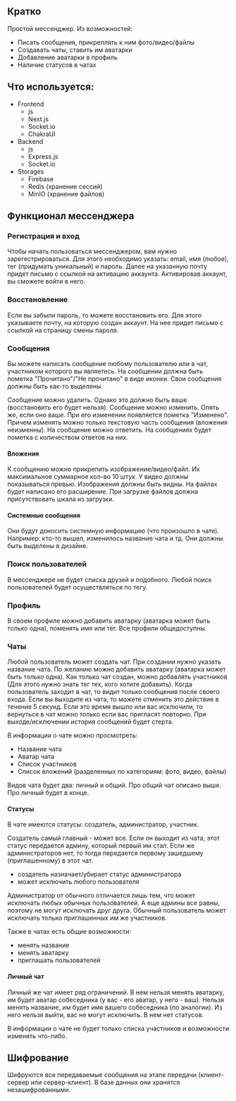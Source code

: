 ## Кратко
Простой мессенджер. Из возможностей:
- Писать сообщения, прикреплять к ним фото/видео/файлы
- Создавать чаты, ставить им аватарки
- Добавление аватарки в профиль
- Наличие статусов в чатах
## Что используется:
- Frontend
	- js
	- Next.js
	- Socket.io
	- ChakraUI
- Backend
	- js
	- Express.js
	- Socket.io
- Storages
	- Firebase
	- Redis (хранение сессий)
	- MinIO (хранение файлов)
## Функционал мессенджера
### Регистрация и вход
Чтобы начать пользоваться мессенджером, вам нужно зарегестрироваться. Для этого необходимо указать: email, имя (любое), тег (придумать уникальный) и пароль.
Далее на указанную почту придет письмо с ссылкой на активацию аккаунта.
Активировав аккаунт, вы сможете войти в него.
### Восстановление
Если вы забыли пароль, то можете восстановить его. Для этого указываете почту, на которую создан аккаунт. На нее придет письмо с ссылкой на страницу смены пароля.
### Сообщения
Вы можете написать сообщение любому пользователю или в чат, участником которого вы являетесь. На сообщении должна быть пометка "Прочитано"/"Не прочитано" в виде иконки. Свои сообщения должны быть как-то выделены.

Сообщение можно удалить. Однако это должно быть ваше (восстановить его будет нельзя).
Сообщение можно изменить. Опять же, если оно ваше. При его изменении появляется пометка "Изменено". Причем изменять можно только текстовую часть сообщения (вложения неизменны).
На сообщение можно ответить. На сообщениях будет пометка с количеством ответов на них.

#### Вложения
К сообщению можно прикрепить изображение/видео/файл. Их максимальное суммарное кол-во 10 штук. У видео должны показываться превью. Изображения должны быть видны. На файлах будет написано его расширение. При загрузке файлов должна присутствовать шкала из загрузки.

#### Системные сообщения
Они будут доносить системную информацию (что произошло в чате). Например: кто-то вышел, изменилось название чата и тд.
Они должны быть выделены в дизайне.

### Поиск пользователей
В мессенджере не будет списка друзей и подобного. Любой поиск пользователей будет осуществляться по тегу. 
### Профиль
В своем профиле можно добавить аватарку (аватарка может быть только одна), поменять имя или тег. Все профили общедоступны.
### Чаты
Любой пользователь может создать чат. При создании нужно указать название чата. По желанию можно добавить аватарку (аватарка может быть только одна).
Как только чат создан, можно добавлять участников (Для этого нужно знать тег тех, кого хотите добавить). Когда пользователь заходит в чат, то видит только сообщения после своего входа.
Если вы выходите из чата, то можете отменить это действие в течение 5 секунд.
Если это время вышло или вас исключили, то вернуться в чат можно только если вас пригласят повторно.
При выходе/исключении история сообщений будет стерта.

В информации о чате можно просмотреть:
- Название чата
- Аватар чата
- Список участников
- Список вложений (разделенных по категориям: фото, видео, файлы)

Видов чата будет два: личный и общий. Про общий чат описано выше. Про личный будет в конце.
#### Статусы
В чате имеются статусы: создатель, администратор, участник.

Создатель самый главный - может все. Если он выходит из чата, этот статус передается админу, который первый им стал. Если же администраторов нет, то тогда передается первому зашедшему (приглашенному) в этот чат.

- создатель назначает/убирает статус администратора
- может исключить любого пользователя

Администратор от обычного отличается лишь тем, что может исключать любых обычных пользователей. А еще админы все равны, поэтому не могут исключать друг друга.
Обычный пользователь может исключать только приглашенных им же участников.

Также в чатах есть общие возможности:
- менять название
- менять аватарку
- приглашать пользователей
#### Личный чат
Личный же чат имеет ряд ограничений.
В нем нельзя менять аватарку, им будет аватар собеседника (у вас - его аватар, у него - ваш).
Нельзя менять название, им будет имя вашего собеседника (по аналогии).
Из него нельзя выйти, вас не могут исключить.
В нем нет статусов.

В информации о чате не будет только списка участников и возможности изменять что-либо.
## Шифрование
Шифруются все передаваемые сообщения на этапе передачи (клиент-сервер или сервер-клиент). В базе данных они хранятся незашифрованными.
